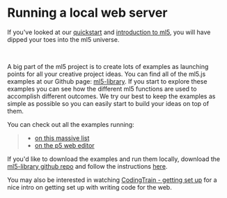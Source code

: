 # Running a local web server

If you've looked at our [quickstart](/getting-started/) and [introduction to ml5](/getting-started/hello-ml5), you will have dipped your toes into the ml5 universe.

<br/>

A big part of the ml5 project is to create lots of examples as launching points for all your creative project ideas. You can find all of the ml5.js examples at our Github page: [ml5-library](https://github.com/ml5js/ml5-library/tree/main/examples). If you start to explore these examples you can see how the different ml5 functions are used to accomplish different outcomes. We try our best to keep the examples as simple as possible so you can easily start to build your ideas on top of them.

You can check out all the examples running:
> - [on this massive list](https://examples.ml5js.org/)
> - [on the p5 web editor](https://editor.p5js.org/ml5/sketches)

If you'd like to download the examples and run them locally, download the [ml5-library github repo](https://github.com/ml5js/ml5-library) and follow the instructions [here](https://github.com/ml5js/ml5-library/blob/main/examples/README.md#setup).

You may also be interested in watching [CodingTrain - getting set up](https://www.youtube.com/watch?v=UCHzlUiDD10) for a nice intro on getting set up with writing code for the web.
